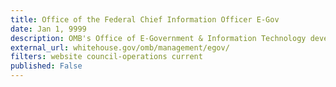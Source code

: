```yaml
---
title: Office of the Federal Chief Information Officer E-Gov
date: Jan 1, 9999
description: OMB's Office of E-Government & Information Technology develops and provides direction in the use of Internet-based technologies
external_url: whitehouse.gov/omb/management/egov/
filters: website council-operations current
published: False
---
```

